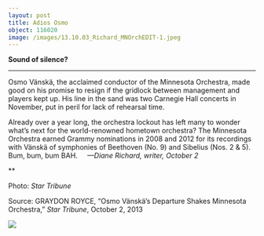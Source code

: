 ```yaml
---
layout: post
title: Adios Osmo
object: 116020
image: /images/13.10.03_Richard_MNOrchEDIT-1.jpeg
---
```

**Sound of silence?**

****

Osmo Vänskä, the acclaimed conductor of the Minnesota Orchestra, made good on his promise to resign if the gridlock between management and players kept up. His line in the sand was two Carnegie Hall concerts in November, put in peril for lack of rehearsal time.

Already over a year long, the orchestra lockout has left many to wonder what’s next for the world-renowned hometown orchestra? The Minnesota Orchestra earned Grammy nominations in 2008 and 2012 for its recordings with Vänskä of symphonies of Beethoven (No. 9) and Sibelius (Nos. 2 & 5). Bum, bum, bum BAH.     *—Diane Richard, writer, October 2*

**

Photo: *Star Tribune* 

Source: GRAYDON ROYCE, “Osmo Vänskä’s Departure Shakes Minnesota Orchestra,” *Star Tribune*, October 2, 2013 

![]({{siteurl.base}}/images/13.10.03_Richard_MNOrchEDIT-1.jpeg)
